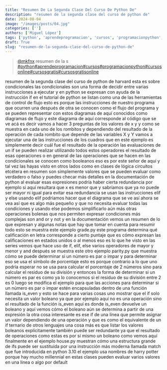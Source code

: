 ```yaml
---
title: "Resumen De La Segunda Clase Del Curso De Python De"
description: "resumen de la segunda clase del curso de python de"
date: 2024-08-04
image: "/images/posts/04.jpg"
categories: ['']
authors: ['Miguel López']
tags: ['python', 'aprendeprogramacion', 'cursos', 'programacionpython', 'cursosonline', 'cursosgratis', 'cursosgratisonline']
draft: True
slug: "resumen-de-la-segunda-clase-del-curso-de-python-de"
---
```


<blockquote class="tiktok-embed" cite="{https://www.tiktok.com/@mkfnx/video/7197516862182264069}" data-video-id="7197516862182264069" style="max-width: 605px;min-width: 325px;" > <section> <a target="_blank" title="@mkfnx" href="https://www.tiktok.com/@mkfnx?refer=embed">@mkfnx</a> resumen de la s </section> <a title="python" target="_blank" href="https://www.tiktok.com/tag/python?refer=embed">#python</a><a title="aprendeprogramacion" target="_blank" href="https://www.tiktok.com/tag/aprendeprogramacion?refer=embed">#aprendeprogramacion</a><a title="cursos" target="_blank" href="https://www.tiktok.com/tag/cursos?refer=embed">#cursos</a><a title="programacionpython" target="_blank" href="https://www.tiktok.com/tag/programacionpython?refer=embed">#programacionpython</a><a title="cursosonline" target="_blank" href="https://www.tiktok.com/tag/cursosonline?refer=embed">#cursosonline</a><a title="cursosgratis" target="_blank" href="https://www.tiktok.com/tag/cursosgratis?refer=embed">#cursosgratis</a><a title="cursosgratisonline" target="_blank" href="https://www.tiktok.com/tag/cursosgratisonline?refer=embed">#cursosgratisonline</a> </blockquote> <script async src="https://www.tiktok.com/embed.js"></script>

resumen de la segunda clase del curso de python de harvard esta es sobre condicionales las condicionales son una forma de decidir entre varias instrucciones a ejecutar y en python se expresan con ayuda de la instrucción if en el tutorial de python se listan como una de las herramientas de control de flujo esto es porque las instrucciones de nuestro programa que ocurren una después de otra se conocen como el flujo del programa y se pueden representar con estos diagramas de aquí conocidos como diagramas de flujo y este diagrama de aquí corresponde al código que se ve acá es decir vamos a hacer 3 preguntas de los valores de x y y como se muestra en cada uno de los rombitos y dependiendo del resultado de la operación de cada rombito que depende de las variables X y Y vamos a ejecutar una de las instrucciones de los cuadros que en este ejemplo es simplemente decir cuál fue el resultado de la operación las evaluaciones de un if se pueden realizar utilizando todos estos operadores el resultado de esas operaciones o en general de las operaciones que se hacen en las condicionales se conocen como booleanos eso es por este señor de aquí y tal vez las hayas visto en otros lados como en clases de lógica circuitos etcétera en resumen son simplemente valores que se pueden evaluar como verdadero o falso y puedes checar más detalles en la documentación de python al evaluar esas expresiones podría haber cierta redundancia por ejemplo si aquí resultara que x es menor que y sabríamos que ya no puede ser mayor ni igual para evitar esa redundancia se usan las instrucciones elif y else usando elif podríamos hacer que el diagrama que se ve así ahora se vea así que es algo más pequeño y que no necesita evaluar todas las condiciones y usando else podemos simplificarlo aún más otras operaciones bolenas que nos permiten expresar condiciones más complejas son and or y not y en la documentación vemos un resumen de lo que expresan y algunas notas que hay que tomar en cuenta para resumir todo esto se muestra este ejemplo grade.py este programa determina qué calificación en letra corresponde a cierto puntaje que es cómo expresan las calificaciones en estados unidos o al menos eso es lo que he visto en las series vemos que hace uso de if, elif, else varios operadores de mayor y menor y and después se muestra este otro ejemplo parity.py que muestra cómo se puede determinar si un número es par o impar y para determinar eso se usa el símbolo de porcentaje esto es porque contrario a lo que uno podría esperar no se usa para calcular el porcentaje de 2 números sino para calcular el residuo de su división y entonces la forma de determinar si un número es par es como ya lo conocemos si el residuo de su división entre 2 es 0 luego se modifica el ejemplo para que las acciones para determinar si un número es par o impar estén encapsuladas dentro de una función llamada is_even y esto se hace para varias cosas uno mostrar que el if solo necesita un valor boleano ya que por ejemplo aquí no es una operación sino el resultado de la función is_even aquí es donde is_even devuelve un boleano y aquí vemos cómo el boleano aún se determina a partir de una expresión la otra cosa interesante es ese if de una línea que permite asignar un valor dependiendo de una operación y que es como el equivalente de un if ternario de otros lenguajes una cosa más es que listar los valores boleanos explícitamente también puede ser redundante ya que el resultado de operaciones como estas es por sí mismo un boleano como vemos aquí finalmente en el ejemplo house.py muestran cómo una estructura grande de ifs puede ser sustituida por una instrucción más moderna llamada match que fue introducida en python 3.10 el ejemplo usa nombres de harry potter porque hay mucho millennial en estas clases pueden evaluar varios valores en una línea o algo por default 